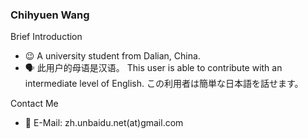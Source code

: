 ### Chihyuen Wang

Brief Introduction
- 😉 A university student from Dalian, China.
- 🗣 此用户的母语是汉语。 This user is able to contribute with an intermediate level of English. この利用者は簡単な日本語を話せます。

Contact Me
- 📧 E-Mail: zh.unbaidu.net(at)gmail.com
